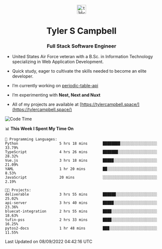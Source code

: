 <p align="center">
<a href="https://www.linkedin.com/in/t36campbell" target="blank"><img align="center" src="https://ik.imagekit.io/t36campbell/Portfolio/linkedin.png.original_m8bbGgPh6.png" alt="t36campbell" height="30" width="30" /></a>
</p>
<h1 align="center">Tyler S Campbell</h1>
<h3 align="center">Full Stack Software Engineer</h3>

* United States Air Force veteran with a B.Sc. in Information Technology specializing in Web Application Development. 

* Quick study, eager to cultivate the skills needed to become an elite developer.

* I’m currently working on [periodic-table-api](https://github.com/t36campbell/periodic-table-api)

* I’m experimenting with **Nest, Next and Nuxt**

* All of my projects are available at [https://tylercampbell.space/](https://tylercampbell.space/)

<!--START_SECTION:waka-->
![Code Time](http://img.shields.io/badge/Code%20Time-1%2C784%20hrs%2036%20mins-blue)

📊 **This Week I Spent My Time On** 

```text
💬 Programming Languages: 
Python                   5 hrs 18 mins       ████████░░░░░░░░░░░░░░░░░   33.79% 
TypeScript               4 hrs 26 mins       ███████░░░░░░░░░░░░░░░░░░   28.32% 
Vue.js                   3 hrs 18 mins       █████░░░░░░░░░░░░░░░░░░░░   21.09% 
YAML                     1 hr 20 mins        ██░░░░░░░░░░░░░░░░░░░░░░░   8.53% 
JavaScript               20 mins             ░░░░░░░░░░░░░░░░░░░░░░░░░   2.19%

🐱‍💻 Projects: 
deliverable              3 hrs 55 mins       ██████░░░░░░░░░░░░░░░░░░░   25.02% 
api-server               3 hrs 40 mins       █████░░░░░░░░░░░░░░░░░░░░   23.36% 
bluecat-integration      2 hrs 55 mins       ████░░░░░░░░░░░░░░░░░░░░░   18.63% 
tufin-pss                2 hrs 33 mins       ████░░░░░░░░░░░░░░░░░░░░░   16.25% 
pytos2-docs              1 hr 48 mins        ███░░░░░░░░░░░░░░░░░░░░░░   11.55%

```


 Last Updated on 08/09/2022 04:42:16 UTC
<!--END_SECTION:waka-->

